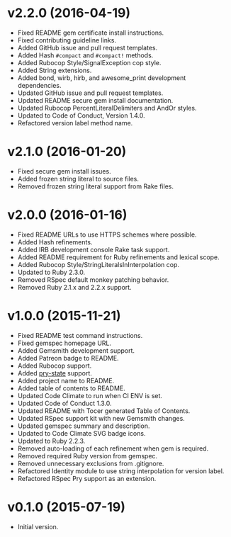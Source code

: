 # v2.2.0 (2016-04-19)

- Fixed README gem certificate install instructions.
- Fixed contributing guideline links.
- Added GitHub issue and pull request templates.
- Added Hash `#compact` and `#compact!` methods.
- Added Rubocop Style/SignalException cop style.
- Added String extensions.
- Added bond, wirb, hirb, and awesome_print development dependencies.
- Updated GitHub issue and pull request templates.
- Updated README secure gem install documentation.
- Updated Rubocop PercentLiteralDelimiters and AndOr styles.
- Updated to Code of Conduct, Version 1.4.0.
- Refactored version label method name.

# v2.1.0 (2016-01-20)

- Fixed secure gem install issues.
- Added frozen string literal to source files.
- Removed frozen string literal support from Rake files.

# v2.0.0 (2016-01-16)

- Fixed README URLs to use HTTPS schemes where possible.
- Added Hash refinements.
- Added IRB development console Rake task support.
- Added README requirement for Ruby refinements and lexical scope.
- Added Rubocop Style/StringLiteralsInInterpolation cop.
- Updated to Ruby 2.3.0.
- Removed RSpec default monkey patching behavior.
- Removed Ruby 2.1.x and 2.2.x support.

# v1.0.0 (2015-11-21)

- Fixed README test command instructions.
- Fixed gemspec homepage URL.
- Added Gemsmith development support.
- Added Patreon badge to README.
- Added Rubocop support.
- Added [pry-state](https://github.com/SudhagarS/pry-state) support.
- Added project name to README.
- Added table of contents to README.
- Updated Code Climate to run when CI ENV is set.
- Updated Code of Conduct 1.3.0.
- Updated README with Tocer generated Table of Contents.
- Updated RSpec support kit with new Gemsmith changes.
- Updated gemspec summary and description.
- Updated to Code Climate SVG badge icons.
- Updated to Ruby 2.2.3.
- Removed auto-loading of each refinement when gem is required.
- Removed required Ruby version from gemspec.
- Removed unnecessary exclusions from .gitignore.
- Refactored Identity module to use string interpolation for version label.
- Refactored RSpec Pry support as an extension.

# v0.1.0 (2015-07-19)

- Initial version.
